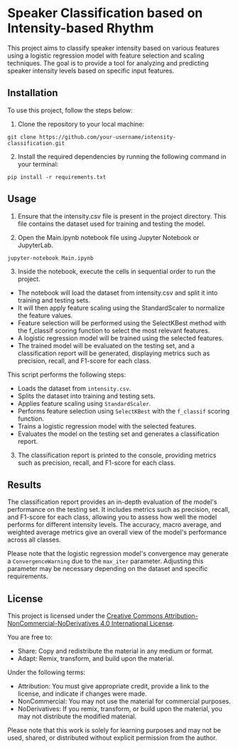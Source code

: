 # Speaker Classification based on Intensity-based Rhythm

This project aims to classify speaker intensity based on various features using a logistic regression model with feature selection and scaling techniques. The goal is to provide a tool for analyzing and predicting speaker intensity levels based on specific input features.

## Installation

To use this project, follow the steps below:

1. Clone the repository to your local machine:

`git clone https://github.com/your-username/intensity-classification.git`

2. Install the required dependencies by running the following command in your terminal:

`pip install -r requirements.txt`

## Usage

1. Ensure that the intensity.csv file is present in the project directory. This file contains the dataset used for training and testing the model.

2. Open the Main.ipynb notebook file using Jupyter Notebook or JupyterLab.

`jupyter-notebook Main.ipynb`

3. Inside the notebook, execute the cells in sequential order to run the project.

- The notebook will load the dataset from intensity.csv and split it into training and testing sets.
- It will then apply feature scaling using the StandardScaler to normalize the feature values.
- Feature selection will be performed using the SelectKBest method with the f_classif scoring function to select the most relevant features.
- A logistic regression model will be trained using the selected features.
- The trained model will be evaluated on the testing set, and a classification report will be generated, displaying metrics such as precision, recall, and F1-score for each class.

This script performs the following steps:
- Loads the dataset from `intensity.csv`.
- Splits the dataset into training and testing sets.
- Applies feature scaling using `StandardScaler`.
- Performs feature selection using `SelectKBest` with the `f_classif` scoring function.
- Trains a logistic regression model with the selected features.
- Evaluates the model on the testing set and generates a classification report.

3. The classification report is printed to the console, providing metrics such as precision, recall, and F1-score for each class.

## Results

The classification report provides an in-depth evaluation of the model's performance on the testing set. It includes metrics such as precision, recall, and F1-score for each class, allowing you to assess how well the model performs for different intensity levels. The accuracy, macro average, and weighted average metrics give an overall view of the model's performance across all classes.

Please note that the logistic regression model's convergence may generate a `ConvergenceWarning` due to the `max_iter` parameter. Adjusting this parameter may be necessary depending on the dataset and specific requirements.

## License

This project is licensed under the [Creative Commons Attribution-NonCommercial-NoDerivatives 4.0 International License](LICENSE).

You are free to:

- Share: Copy and redistribute the material in any medium or format.
- Adapt: Remix, transform, and build upon the material.

Under the following terms:

- Attribution: You must give appropriate credit, provide a link to the license, and indicate if changes were made.
- NonCommercial: You may not use the material for commercial purposes.
- NoDerivatives: If you remix, transform, or build upon the material, you may not distribute the modified material.

Please note that this work is solely for learning purposes and may not be used, shared, or distributed without explicit permission from the author.
